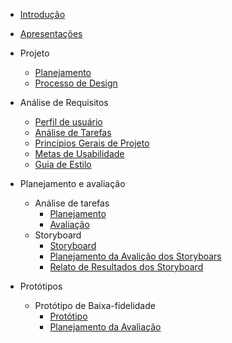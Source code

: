 - [Introdução](introducao)
- [Apresentações](docs/proj/apresentacao.md)
- Projeto
  - [Planejamento](docs/proj/planejamento.md)
  - [Processo de Design](docs/proj/processoDedesign.md)
- Análise de Requisitos
  - [Perfil de usuário](docs/proj/perfilDeUsuario.md)
  - [Análise de Tarefas](docs/proj/analiseDeTarefas.md)
  - [Princípios Gerais de Projeto](docs/proj/principiosGeraisDeProjeto.md)
  - [Metas de Usabilidade](docs/proj/metasDeUsabilidade.md)
  - [Guia de Estilo](docs/proj/guiaDeEstilo.md)
- Planejamento e avaliação
  - Análise de tarefas
    - [Planejamento](docs/proj/planAvaliacao-AnaliseTarefas.md)
    - [Avaliação](docs/proj/avaliacao-AnaliseTarefas.md)
  - Storyboard
    - [Storyboard](docs/proj/storyboard.md)
    - [Planejamento da Avalição dos Storyboars](docs/proj/planejamentoDaAvalicaoDosStoryboards.md)
    - [Relato de Resultados dos Storyboard](docs/proj/relatoResultadoStoryboard.md)

- Protótipos 
  - Protótipo de Baixa-fidelidade
    - [Protótipo ](docs/proj/prototipoBaixa.md)
    - [Planejamento da Avaliação ](docs/proj/planejamentoAvalicaoBaixa.md)
    <!-- - [Teste Piloto do Protótipo](docs/proj/testePilotoBaixa.md)
    - [Avaliação do Protótipo](docs/proj/avaliacaoPrototipoBaixa.md) -->